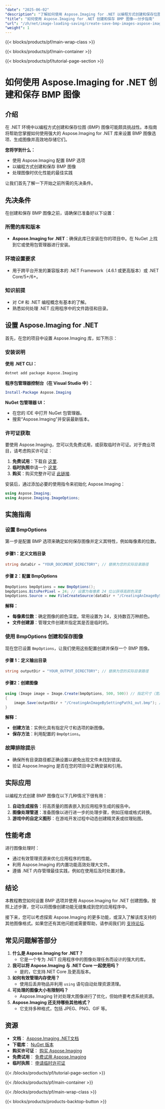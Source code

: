 ```yaml
---
"date": "2025-06-02"
"description": "了解如何使用 Aspose.Imaging for .NET 以编程方式创建和保存位图 (BMP) 图像。请按照本分步指南了解如何配置 BMP 选项、生成图像和优化性能。"
"title": "如何使用 Aspose.Imaging for .NET 创建和保存 BMP 图像——分步指南"
"url": "/zh/net/image-loading-saving/create-save-bmp-images-aspose-imaging-net/"
"weight": 1
---
```


{{< blocks/products/pf/main-wrap-class >}}

{{< blocks/products/pf/main-container >}}

{{< blocks/products/pf/tutorial-page-section >}}
# 如何使用 Aspose.Imaging for .NET 创建和保存 BMP 图像

## 介绍

在 .NET 环境中以编程方式创建和保存位图 (BMP) 图像可能颇具挑战性。本指南将帮助您掌握如何使用强大的 Aspose.Imaging for .NET 库来设置 BMP 图像选项、生成图像并高效地存储它们。

**您将学到什么：**
- 使用 Aspose.Imaging 配置 BMP 选项
- 以编程方式创建和保存 BMP 图像
- 处理图像时优化性能的最佳实践

让我们首先了解一下开始之前所需的先决条件。

## 先决条件

在创建和保存 BMP 图像之前，请确保已准备好以下设置：

### 所需的库和版本
- **Aspose.Imaging for .NET**：确保此库已安装在你的项目中。在 NuGet 上找到它或使用包管理器进行安装。
  
### 环境设置要求
- 用于跨平台开发的兼容版本的 .NET Framework（4.6.1 或更高版本）或 .NET Core/5+/6+。

### 知识前提
- 对 C# 和 .NET 编程概念有基本的了解。
- 熟悉如何处理 .NET 应用程序中的文件路径和目录。

## 设置 Aspose.Imaging for .NET

首先，在您的项目中设置 Aspose.Imaging 库，如下所示：

### 安装说明

**使用 .NET CLI：**
```bash
dotnet add package Aspose.Imaging
```

**程序包管理器控制台（在 Visual Studio 中）：**
```powershell
Install-Package Aspose.Imaging
```

**NuGet 包管理器 UI：**
- 在您的 IDE 中打开 NuGet 包管理器。
- 搜索“Aspose.Imaging”并安装最新版本。

### 许可证获取
要使用 Aspose.Imaging，您可以先免费试用，或获取临时许可证。对于商业项目，请考虑购买许可证：
1. **免费试用**：下载自 [这里](https://releases。aspose.com/imaging/net/).
2. **临时执照**申请一个 [这里](https://purchase。aspose.com/temporary-license/).
3. **购买**：购买完整许可证 [此链接](https://purchase。aspose.com/buy).

安装后，通过添加必要的使用指令来初始化 Aspose.Imaging：
```csharp
using Aspose.Imaging;
using Aspose.Imaging.ImageOptions;
```

## 实施指南

### 设置 BmpOptions
第一步是配置 BMP 选项来确定如何保存图像并定义其特性，例如每像素的位数。

#### 步骤1：定义文档目录
```csharp
string dataDir = "YOUR_DOCUMENT_DIRECTORY"; // 替换为您的实际目录路径
```

#### 步骤 2：配置 BmpOptions
```csharp
BmpOptions bmpOptions = new BmpOptions();
bmpOptions.BitsPerPixel = 24; // 设置为每像素 24 位以获得高颜色深度
bmpOptions.Source = new FileCreateSource(dataDir + "/CreatingAnImageBySettingPath_out.bmp", false);
```
**解释：**
- **每像素位数**：确定图像的颜色深度。常用设置为 24，支持数百万种颜色。
- **文件创建源**：管理文件创建并指定其是否是临时的。

### 使用 BmpOptions 创建和保存图像
现在您已设置 `BmpOptions`，让我们使用这些配置创建并保存一个 BMP 图像。

#### 步骤 1：定义输出目录
```csharp
string outputDir = "YOUR_OUTPUT_DIRECTORY"; // 替换为您的实际目录路径
```

#### 步骤2：创建图像
```csharp
using (Image image = Image.Create(bmpOptions, 500, 500)) // 指定尺寸（宽度 x 高度）
{
    image.Save(outputDir + "/CreatingAnImageBySettingPath1_out.bmp"); // 保存 BMP 文件
}
```
**解释：**
- **创建方法**：实例化具有指定尺寸和选项的新图像。
- **保存方法**：利用配置的 `BmpOptions`。

### 故障排除提示
- 确保所有目录路径都正确设置以避免出现文件未找到错误。
- 验证 Aspose.Imaging 是否在您的项目中正确安装和引用。

## 实际应用
以编程方式创建 BMP 图像在以下几种情况下很有用：
1. **自动生成报告**：将高质量的图表嵌入到应用程序生成的报告中。
2. **图像处理管道**：准备图像以进行进一步的处理步骤，例如压缩或格式转换。
3. **游戏中的自定义图形**：在游戏开发过程中动态创建精灵表或纹理贴图。

## 性能考虑
进行图像处理时：
- 通过有效管理资源来优化应用程序的性能。
- 利用 Aspose.Imaging 的内置功能高效处理大文件。
- 遵循 .NET 内存管理最佳实践，例如在使用后及时处置对象。

## 结论
本教程教您如何设置 BMP 选项并使用 Aspose.Imaging for .NET 创建图像。按照上述步骤，您可以将图像创建功能无缝集成到您的应用程序中。

接下来，您可以考虑探索 Aspose.Imaging 的更多功能，或深入了解该库支持的其他图像格式。如果您还有其他问题或需要帮助，请参阅我们的 [支持论坛](https://forum。aspose.com/c/imaging/10).

## 常见问题解答部分
1. **什么是 Aspose.Imaging for .NET？**
   - 它是一个专为 .NET 应用程序中的图像处理任务而设计的强大的库。
2. **我可以将 Aspose.Imaging 与 .NET Core 一起使用吗？**
   - 是的，它支持.NET Core 及更高版本。
3. **如何有效管理内存使用？**
   - 使用后丢弃物品并利用 `using` 语句自动处理资源清理。
4. **可处理的图像大小有限制吗？**
   - Aspose.Imaging 针对处理大图像进行了优化，但始终要考虑系统资源。
5. **Aspose.Imaging 还支持哪些其他格式？**
   - 它支持多种格式，包括 JPEG、PNG、GIF 等。

## 资源
- **文档**： [Aspose.Imaging .NET文档](https://reference.aspose.com/imaging/net/)
- **下载库**： [NuGet 版本](https://releases.aspose.com/imaging/net/)
- **购买许可证**： [购买 Aspose.Imaging](https://purchase.aspose.com/buy)
- **免费试用**： [免费试用 Aspose.Imaging](https://releases.aspose.com/imaging/net/)
- **临时执照**： [申请临时许可证](https://purchase.aspose.com/temporary-license/)

{{< /blocks/products/pf/tutorial-page-section >}}

{{< /blocks/products/pf/main-container >}}

{{< /blocks/products/pf/main-wrap-class >}}

{{< blocks/products/products-backtop-button >}}